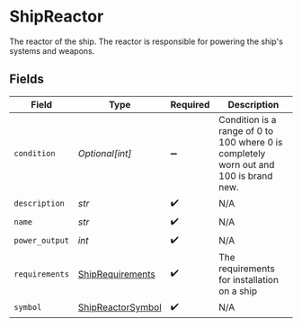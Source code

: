 # ShipReactor

The reactor of the ship. The reactor is responsible for powering the ship's systems and weapons.


## Fields

| Field                                                                                 | Type                                                                                  | Required                                                                              | Description                                                                           |
| ------------------------------------------------------------------------------------- | ------------------------------------------------------------------------------------- | ------------------------------------------------------------------------------------- | ------------------------------------------------------------------------------------- |
| `condition`                                                                           | *Optional[int]*                                                                       | :heavy_minus_sign:                                                                    | Condition is a range of 0 to 100 where 0 is completely worn out and 100 is brand new. |
| `description`                                                                         | *str*                                                                                 | :heavy_check_mark:                                                                    | N/A                                                                                   |
| `name`                                                                                | *str*                                                                                 | :heavy_check_mark:                                                                    | N/A                                                                                   |
| `power_output`                                                                        | *int*                                                                                 | :heavy_check_mark:                                                                    | N/A                                                                                   |
| `requirements`                                                                        | [ShipRequirements](../../models/shared/shiprequirements.md)                           | :heavy_check_mark:                                                                    | The requirements for installation on a ship                                           |
| `symbol`                                                                              | [ShipReactorSymbol](../../models/shared/shipreactorsymbol.md)                         | :heavy_check_mark:                                                                    | N/A                                                                                   |